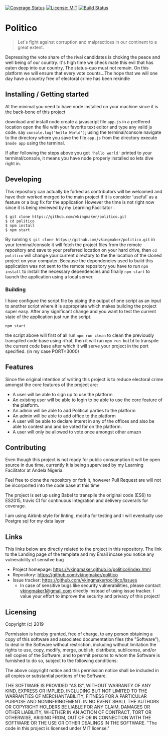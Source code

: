 [![Coverage Status](https://coveralls.io/repos/github/vkingmaker/politico/badge.svg?branch=develop)](https://coveralls.io/github/vkingmaker/politico?branch=develop)
[![License: MIT](https://img.shields.io/badge/License-MIT-yellow.svg)](https://opensource.org/licenses/MIT)
[![Build Status](https://travis-ci.com/vkingmaker/politico.svg?branch=develop)](https://travis-ci.com/vkingmaker/politico)

# Politico
> Let's fight against corruption and malpractices in our continent to a great extent.

Depressing the vote share of the rival candidates is choking the peace and well being of our
                    country.
                    It's high time we check mate this evil that has eaten deep into our country, The status-quo must
                    not remain. On this platform we will ensure that every vote counts...The hope that we will one day
                    have a country free of electoral crime has been rekindle


## Installing / Getting started
At the minimal you need to have node installed on your machine since it is the back-bone of this project

download and install node
create a javascript file `app.js` in a preffered location
open the file with your favorite text editor and type any valid js code. say `console.log('hello World')`;
using the terminal/console navigate to the directory where you save the file `app.js`
from the directory execute `$node app` using the terminal.

If after following the steps above you got `'hello world'` printed to your terminal/console, it means you have node properly installed so lets dive right in.

## Developing
This repository can actually be forked as contributors will be welcomed and have their worked merged to the main project if it is consider 'useful' as a feature or a bug fix for the application However the time is not right now since it is being reviewed by my Learning Facilitator .

```shell
$ git clone https://github.com/vkingmaker/politico.git
$ cd politico
$ npm install
$ npm start 
```


By running `$ git clone https://github.com/vkingmaker/politico.git` in your terminal/console it will fetch the project files from the remote repository and save to your preferred location on your hard drive, then `cd politico` will change your current directory to the the location of the cloned project on your computer. Because the dependencies used to build this application was not sent to the remote repository you have to run `npm install` to install the necessary dependencies and finally `npm start` to launch the application using a local server.


### Building

I have configure the script file by piping the output of one script as an input to another script where it is appropriate which makes building the project super easy.
After any significant change and you want to test the current state of the application just run the script. 

```shell
npm start
```

the script above will first of all run `npm run clean` to clean the previously transpiled code base using rifraf, then it will run `npm run build` to transpile the current code base after which it will serve your project in the port specified. (in my case PORT=3000)

## Features
Since the original intention of writing this project is to reduce 
electoral crime amongst the core features of the project are:

* A user will be able to sign up to use the platform
* An existing user will be able to login to be able to use the core feature of the platform.
* An admin will be able to add Political parties to the platform
* An admin will be able to add office to the platform
* A user will be able to declare interet in any of the offices and also be able to 
  contest and and be voted for on the platform.
* A user will only be allowed to vote once amongst other amazn


## Contributing

Even though this project is not ready for public consumption it will be open source in due time,
currently It is being supervised by my Learning Facilitator at Andela Nigeria.

Feel free to clone the repository or fork it, however Pull Request are will not be incorported into the code base at this time

The project is set up using Babel to transpile the original code (ES6) to ES2015, travis CI for continuous Integration and delivery
coveralls for coverage.

I am using Airbnb style for linting, mocha for testing and I will eventually use Postgre sql for my data layer

## Links

This links below are directly related to the project in this repository. 
The link to the Landing page of the template and my Email incase you notice 
any vulnerability of sensitve bug

- Project homepage: https://vkingmaker.github.io/politico/index.html
- Repository: https://github.com/vkingmaker/politico
- Issue tracker: https://github.com/vkingmaker/politico/issues
  - In case of sensitive bugs like security vulnerabilities, please contact
    vkingmaker1@gmail.com directly instead of using issue tracker. I value your effort
    to improve the security and privacy of this project!



## Licensing

Copyright (c) 2019 

Permission is hereby granted, free of charge, to any person obtaining a copy
of this software and associated documentation files (the "Software"), to deal
in the Software without restriction, including without limitation the rights
to use, copy, modify, merge, publish, distribute, sublicense, and/or sell
copies of the Software, and to permit persons to whom the Software is
furnished to do so, subject to the following conditions:

The above copyright notice and this permission notice shall be included in all
copies or substantial portions of the Software.

THE SOFTWARE IS PROVIDED "AS IS", WITHOUT WARRANTY OF ANY KIND, EXPRESS OR
IMPLIED, INCLUDING BUT NOT LIMITED TO THE WARRANTIES OF MERCHANTABILITY,
FITNESS FOR A PARTICULAR PURPOSE AND NONINFRINGEMENT. IN NO EVENT SHALL THE
AUTHORS OR COPYRIGHT HOLDERS BE LIABLE FOR ANY CLAIM, DAMAGES OR OTHER
LIABILITY, WHETHER IN AN ACTION OF CONTRACT, TORT OR OTHERWISE, ARISING FROM,
OUT OF OR IN CONNECTION WITH THE SOFTWARE OR THE USE OR OTHER DEALINGS IN THE
SOFTWARE.
"The code in this project is licensed under MIT license."
